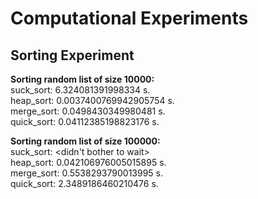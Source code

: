 # Computational Experiments

## Sorting Experiment
**Sorting random list of size 10000:**\
suck_sort: 6.324081391998334 s.\
heap_sort: 0.0037400769942905754 s.\
merge_sort: 0.0498430349980481 s.\
quick_sort: 0.04112385198823176 s.

**Sorting random list of size 100000:**\
suck_sort: <didn't bother to wait>\
heap_sort: 0.042106976005015895 s.\
merge_sort: 0.5538293790013995 s.\
quick_sort: 2.3489186460210476 s.
